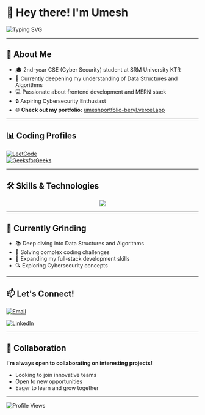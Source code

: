 # 👋 Hey there! I'm Umesh

![Typing SVG](https://readme-typing-svg.demolab.com?font=Fira+Code&pause=1000&color=FF0000&width=600&lines=I+am+a+Front-End+Developer;I+am+a+Problem+Solver;I+am+a+Tech+Enthusiast)

---

## 🚀 About Me  
- 🎓 2nd-year CSE (Cyber Security) student at SRM University KTR  
- 🌱 Currently deepening my understanding of Data Structures and Algorithms  
- 💻 Passionate about frontend development and MERN stack  
- 🔒 Aspiring Cybersecurity Enthusiast  
- 🌐 **Check out my portfolio:** [umeshportfolio-beryl.vercel.app](https://umeshportfolio-beryl.vercel.app/)

---

## 📊 Coding Profiles
[![LeetCode](https://img.shields.io/badge/LeetCode-000000?style=for-the-badge&logo=LeetCode&logoColor=FFA116)](https://leetcode.com/u/umesh96/)  
[![GeeksforGeeks](https://img.shields.io/badge/GeeksforGeeks-0F9D58?style=for-the-badge&logo=GeeksforGeeks&logoColor=white)](https://auth.geeksforgeeks.org/user/umeshtummu16z/)

---

## 🛠️ Skills & Technologies
<p align="center">
  <img src="https://skillicons.dev/icons?i=html,css,js,react,nodejs,express,c,cpp,java" />
</p>

---

## 🌱 Currently Grinding
- 📚 Deep diving into Data Structures and Algorithms
- 🧠 Solving complex coding challenges
- 🚀 Expanding my full-stack development skills
- 🔍 Exploring Cybersecurity concepts

---

## 📫 Let's Connect!

[![Email](https://img.shields.io/badge/Email-D14836?style=for-the-badge&logo=gmail&logoColor=white)](mailto:umeshtummepallioff3@gmail.com)

[![LinkedIn](https://img.shields.io/badge/LinkedIn-0077B5?style=for-the-badge&logo=linkedin&logoColor=white)](https://www.linkedin.com/in/umesh-tummepalli-924362333/)

---

## 🤝 Collaboration

**I'm always open to collaborating on interesting projects!**  
- Looking to join innovative teams  
- Open to new opportunities  
- Eager to learn and grow together  

---

![Profile Views](https://komarev.com/ghpvc/?username=Umesh-Tummepalli&color=blueviolet)
